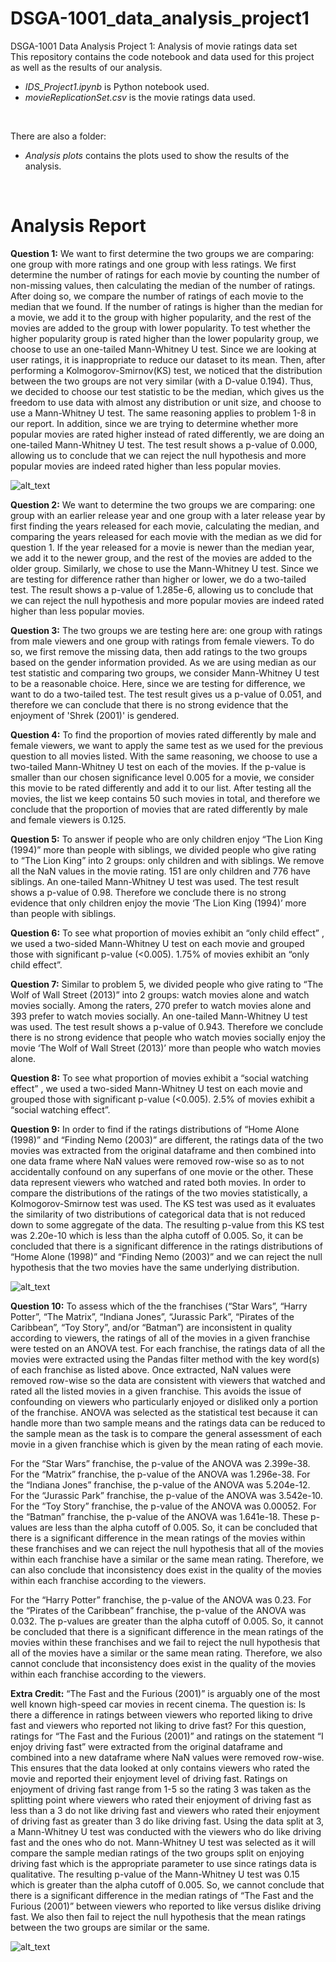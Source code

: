 # DSGA-1001_data_analysis_project1
DSGA-1001 Data Analysis Project 1: Analysis of movie ratings data set
<br>
This repository contains the code notebook and data used for this project as well as the results of our analysis.
* <em>IDS_Project1.ipynb</em> is Python notebook used.
* <em>movieReplicationSet.csv</em> is the movie ratings data used.
<br>

There are also a folder:<br>
* <em>Analysis plots</em> contains the plots used to show the results of the analysis.
<br>

# Analysis Report
**Question 1:** 
We want to first determine the two groups we are comparing: one group with more ratings and one group with less ratings. We first determine the number of ratings for each movie by counting the number of non-missing values, then calculating the median of the number of ratings. After doing so, we compare the number of ratings of each movie to the median that we found. If the number of ratings is higher than the median for a movie, we add it to the group with higher popularity, and the rest of the movies are added to the group with lower popularity. To test whether the higher popularity group is rated higher than the lower popularity group, we choose to use an one-tailed Mann-Whitney U test. Since we are looking at user ratings, it is inappropriate to reduce our dataset to its mean. Then, after performing a Kolmogorov-Smirnov(KS) test, we noticed that the distribution between the two groups are not very similar (with a D-value 0.194). Thus, we decided to choose our test statistic to be the median, which gives us the freedom to use data with almost any distribution or unit size, and choose to use a Mann-Whitney U test. The same reasoning applies to problem 1-8 in our report. In addition, since we are trying to determine whether more popular movies are rated higher instead of rated differently, we are doing an one-tailed Mann-Whitney U test. The test result shows a p-value of 0.000, allowing us to conclude that we can reject the null hypothesis and more popular movies are indeed rated higher than less popular movies.

![alt_text](https://github.com/sophiejuco/DSGA-1001_data_analysis_project1/blob/main/Analysis%20plots/plotQ1.png)

**Question 2:**
We want to determine the two groups we are comparing: one group with an earlier release year and one group with a later release year by first finding the years released for each movie, calculating the median, and comparing the years released for each movie with the median as we did for question 1. If the year released for a movie is newer than the median year, we add it to the newer group, and the rest of the movies are added to the older group. Similarly, we chose to use the Mann-Whitney U test. Since we are testing for difference rather than higher or lower, we do a two-tailed test. The result shows a p-value of 1.285e-6, allowing us to conclude that we can reject the null hypothesis and more popular movies are indeed rated higher than less popular movies.

**Question 3:**
The two groups we are testing here are: one group with ratings from male viewers and one group with ratings from female viewers. To do so, we first remove the missing data, then add ratings to the two groups based on the gender information provided. As we are using median as our test statistic and comparing two groups, we consider Mann-Whitney U test to be a reasonable choice. Here, since we are testing for difference, we want to do a two-tailed test. The test result gives us a p-value of 0.051, and therefore we can conclude that there is no strong evidence that the enjoyment of 'Shrek (2001)' is gendered. 

**Question 4:**
To find the proportion of movies rated differently by male and female viewers, we want to apply the same test as we used for the previous question to all movies listed. With the same reasoning, we choose to use a two-tailed Mann-Whitney U test on each of the movies. If the p-value is smaller than our chosen significance level 0.005 for a movie, we consider this movie to be rated differently and add it to our list. After testing all the movies, the list we keep contains 50 such movies in total, and therefore we conclude that the proportion of movies that are rated differently by male and female viewers is 0.125. 

**Question 5:**
To answer if people who are only children enjoy “The Lion King (1994)” more than people with siblings, we divided people who give rating to “The Lion King” into 2 groups: only children and with siblings. We remove all the NaN values in the movie rating. 151 are only children and 776 have siblings. An one-tailed Mann-Whitney U test was used. The test result shows a p-value of 0.98. Therefore we conclude there is no strong evidence that only children enjoy the movie ‘The Lion King (1994)’ more than people with siblings.

**Question 6:**
To see what proportion of movies exhibit an “only child effect” , we used a two-sided Mann-Whitney U test on each movie and grouped those with significant p-value (<0.005). 1.75% of movies exhibit an “only child effect”. 

**Question 7:**
Similar to problem 5, we divided people who give rating to “The Wolf of Wall Street (2013)” into 2 groups: watch movies alone and watch movies socially. Among the raters, 270 prefer to watch movies alone and 393 prefer to watch movies socially. An one-tailed Mann-Whitney U test was used. The test result shows a p-value of 0.943. Therefore we conclude there is no strong evidence that people who watch movies socially enjoy the movie ‘The Wolf of Wall Street (2013)’ more than people who watch movies alone.

**Question 8:**
To see what proportion of movies exhibit a “social watching effect” , we used a two-sided Mann-Whitney U test on each movie and grouped those with significant p-value (<0.005). 2.5% of movies exhibit a “social watching effect”. 

**Question 9:**
In order to find if the ratings distributions of “Home Alone (1998)” and “Finding Nemo (2003)” are different, the ratings data of the two movies was extracted from the original dataframe and then combined into one data frame where NaN values were removed row-wise so as to not accidentally confound on any superfans of one movie or the other. These data represent viewers who watched and rated both movies. In order to compare the distributions of the ratings of the two movies statistically, a Kolmogorov-Smirnow test was used. The KS test was used as it evaluates the similarity of two distributions of categorical data that is not reduced down to some aggregate of the data. The resulting p-value from this KS test was 2.20e-10 which is less than the alpha cutoff of 0.005. So, it can be concluded that there is a significant difference in the ratings distributions of “Home Alone (1998)” and “Finding Nemo (2003)” and we can reject the null hypothesis that the two movies have the same underlying distribution.

![alt_text](https://github.com/sophiejuco/DSGA-1001_data_analysis_project1/blob/main/Analysis%20plots/pltQ9.png)

**Question 10:**
 To assess which of the the franchises (“Star Wars”, “Harry Potter”, “The Matrix”, “Indiana Jones”, “Jurassic Park”, “Pirates of the Caribbean”, “Toy Story”, and/or “Batman”) are inconsistent in quality according to viewers, the ratings of all of the movies in a given franchise were tested on an ANOVA test. For each franchise, the ratings data of all the movies were extracted using the Pandas filter method with the key word(s) of each franchise as listed above. Once extracted, NaN values were removed row-wise so the data are consistent with viewers that watched and rated all the listed movies in a given franchise. This avoids the issue of confounding on viewers who particularly enjoyed or disliked only a portion of the franchise. ANOVA was selected as the statistical test because it can handle more than two sample means and the ratings data can be reduced to the sample mean as the task is to compare the general assessment of each movie in a given franchise which is given by the mean rating of each movie. 

For the “Star Wars” franchise, the p-value of the ANOVA was 2.399e-38. For the “Matrix” franchise, the p-value of the ANOVA was 1.296e-38. For the “Indiana Jones” franchise, the p-value of the ANOVA was 5.204e-12. For the “Jurassic Park” franchise, the p-value of the ANOVA was 3.542e-10. For the “Toy Story” franchise, the p-value of the ANOVA was 0.00052. For the “Batman” franchise, the p-value of the ANOVA was 1.641e-18. These p-values are less than the alpha cutoff of 0.005. So, it can be concluded that there is a significant difference in the mean ratings of the movies within these franchises and we can reject the null hypothesis that all of the movies within each franchise have a similar or the same mean rating. Therefore, we can also conclude that inconsistency does exist in the quality of the movies within each franchise according to the viewers.

For the “Harry Potter” franchise, the p-value of the ANOVA was 0.23. For the “Pirates of the Caribbean” franchise, the p-value of the  ANOVA was 0.032. The p-values are greater than the alpha cutoff of 0.005. So, it cannot be concluded that there is a significant difference in the mean ratings of the movies within these franchises and we fail to reject the null hypothesis that all of the movies have a similar or the same mean rating. Therefore, we also cannot conclude that inconsistency does exist in the quality of the movies within each franchise according to the viewers.

**Extra Credit:**
“The Fast and the Furious (2001)” is arguably one of the most well known high-speed car movies in recent cinema. The question is: Is there a difference in ratings between viewers who reported liking to drive fast and viewers who reported not liking to drive fast? For this question, ratings for “The Fast and the Furious (2001)” and ratings on the statement “I enjoy driving fast” were extracted from the original dataframe and combined into a new dataframe where NaN values were removed row-wise. This ensures that the data looked at only contains viewers who rated the movie and reported their enjoyment level of driving fast. Ratings on enjoyment of driving fast range from 1-5 so the rating 3 was taken as the splitting point where viewers who rated their enjoyment of driving fast as less than a 3 do not like driving fast and viewers who rated their enjoyment of driving fast as greater than 3 do like driving fast. Using the data split at 3, a Mann-Whitney U test was conducted with the viewers who do like driving fast and the ones who do not. Mann-Whitney U test was selected as it will compare the sample median ratings of the two groups split on enjoying driving fast which is the appropriate parameter to use since ratings data is qualitative. The resulting p-value of the Mann-Whitney U test was 0.15 which is greater than the alpha cutoff of 0.005. So, we cannot conclude that there is a significant difference in the median ratings of “The Fast and the Furious (2001)” between viewers who reported to like versus dislike driving fast. We also then fail to reject the null hypothesis that the mean ratings between the two groups are similar or the same.

![alt_text]()

